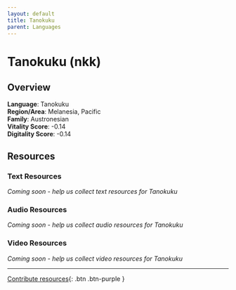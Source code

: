 ```yaml
---
layout: default
title: Tanokuku
parent: Languages
---
```


# Tanokuku (nkk)

## Overview

**Language**: Tanokuku  
**Region/Area**: Melanesia, Pacific  
**Family**: Austronesian  
**Vitality Score**: -0.14  
**Digitality Score**: -0.14  

## Resources

### Text Resources
*Coming soon - help us collect text resources for Tanokuku*

### Audio Resources
*Coming soon - help us collect audio resources for Tanokuku*

### Video Resources
*Coming soon - help us collect video resources for Tanokuku*

---

[Contribute resources](https://fairtrain.github.io/){: .btn .btn-purple }
